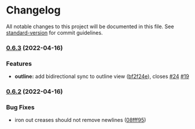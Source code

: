 # Changelog

All notable changes to this project will be documented in this file. See [standard-version](https://github.com/conventional-changelog/standard-version) for commit guidelines.

### [0.6.3](https://github-personal/liamcain/obsidian-creases/compare/0.6.2...0.6.3) (2022-04-16)


### Features

* **outline:** add bidirectional sync to outline view ([bf2f24e](https://github-personal/liamcain/obsidian-creases/commit/bf2f24eb774aa5561148dee59e82dcc9986300c9)), closes [#24](https://github-personal/liamcain/obsidian-creases/issues/24) [#19](https://github-personal/liamcain/obsidian-creases/issues/19)

### [0.6.2](https://github-personal/liamcain/obsidian-creases/compare/0.6.1...0.6.2) (2022-04-16)


### Bug Fixes

* iron out creases should not remove newlines ([08fff95](https://github-personal/liamcain/obsidian-creases/commit/08fff953b1c62510dfee2642fd0e9943ad50f1d3))
